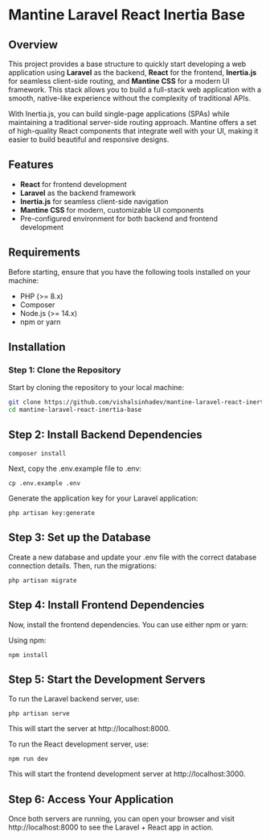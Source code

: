 # Mantine Laravel React Inertia Base

## Overview

This project provides a base structure to quickly start developing a web application using **Laravel** as the backend, **React** for the frontend, **Inertia.js** for seamless client-side routing, and **Mantine CSS** for a modern UI framework. This stack allows you to build a full-stack web application with a smooth, native-like experience without the complexity of traditional APIs.

With Inertia.js, you can build single-page applications (SPAs) while maintaining a traditional server-side routing approach. Mantine offers a set of high-quality React components that integrate well with your UI, making it easier to build beautiful and responsive designs.

## Features

- **React** for frontend development
- **Laravel** as the backend framework
- **Inertia.js** for seamless client-side navigation
- **Mantine CSS** for modern, customizable UI components
- Pre-configured environment for both backend and frontend development

## Requirements

Before starting, ensure that you have the following tools installed on your machine:

- PHP (>= 8.x)
- Composer
- Node.js (>= 14.x)
- npm or yarn

## Installation

### Step 1: Clone the Repository

Start by cloning the repository to your local machine:

```bash
git clone https://github.com/vishalsinhadev/mantine-laravel-react-inertia-base.git
cd mantine-laravel-react-inertia-base
```

## Step 2: Install Backend Dependencies

```
composer install
```
Next, copy the .env.example file to .env:

```
cp .env.example .env
```
Generate the application key for your Laravel application:
```
php artisan key:generate
```
## Step 3: Set up the Database
Create a new database and update your .env file with the correct database connection details. Then, run the migrations:

```
php artisan migrate
```
## Step 4: Install Frontend Dependencies
Now, install the frontend dependencies. You can use either npm or yarn:

Using npm:

```
npm install
```

## Step 5: Start the Development Servers
To run the Laravel backend server, use:

```
php artisan serve
```
This will start the server at http://localhost:8000.

To run the React development server, use:

```
npm run dev
```
This will start the frontend development server at http://localhost:3000.

## Step 6: Access Your Application
Once both servers are running, you can open your browser and visit http://localhost:8000 to see the Laravel + React app in action.